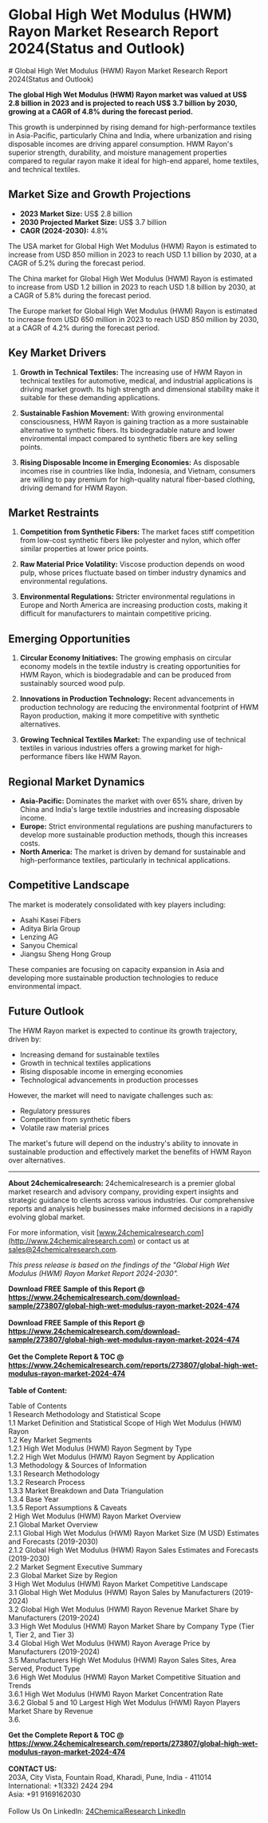 <h1>Global High Wet Modulus (HWM) Rayon Market Research Report 2024(Status and Outlook)</h1><p># Global High Wet Modulus (HWM) Rayon Market Research Report 2024(Status and Outlook)

**The global High Wet Modulus (HWM) Rayon market was valued at US$ 2.8 billion in 2023 and is projected to reach US$ 3.7 billion by 2030, growing at a CAGR of 4.8% during the forecast period.**

This growth is underpinned by rising demand for high-performance textiles in Asia-Pacific, particularly China and India, where urbanization and rising disposable incomes are driving apparel consumption. HWM Rayon's superior strength, durability, and moisture management properties compared to regular rayon make it ideal for high-end apparel, home textiles, and technical textiles.

## Market Size and Growth Projections

- **2023 Market Size:** US$ 2.8 billion
- **2030 Projected Market Size:** US$ 3.7 billion
- **CAGR (2024-2030):** 4.8%

The USA market for Global High Wet Modulus (HWM) Rayon is estimated to increase from USD 850 million in 2023 to reach USD 1.1 billion by 2030, at a CAGR of 5.2% during the forecast period.

The China market for Global High Wet Modulus (HWM) Rayon is estimated to increase from USD 1.2 billion in 2023 to reach USD 1.8 billion by 2030, at a CAGR of 5.8% during the forecast period.

The Europe market for Global High Wet Modulus (HWM) Rayon is estimated to increase from USD 650 million in 2023 to reach USD 850 million by 2030, at a CAGR of 4.2% during the forecast period.

## Key Market Drivers

1. **Growth in Technical Textiles:** The increasing use of HWM Rayon in technical textiles for automotive, medical, and industrial applications is driving market growth. Its high strength and dimensional stability make it suitable for these demanding applications.

2. **Sustainable Fashion Movement:** With growing environmental consciousness, HWM Rayon is gaining traction as a more sustainable alternative to synthetic fibers. Its biodegradable nature and lower environmental impact compared to synthetic fibers are key selling points.

3. **Rising Disposable Income in Emerging Economies:** As disposable incomes rise in countries like India, Indonesia, and Vietnam, consumers are willing to pay premium for high-quality natural fiber-based clothing, driving demand for HWM Rayon.

## Market Restraints

1. **Competition from Synthetic Fibers:** The market faces stiff competition from low-cost synthetic fibers like polyester and nylon, which offer similar properties at lower price points.

2. **Raw Material Price Volatility:** Viscose production depends on wood pulp, whose prices fluctuate based on timber industry dynamics and environmental regulations.

3. **Environmental Regulations:** Stricter environmental regulations in Europe and North America are increasing production costs, making it difficult for manufacturers to maintain competitive pricing.

## Emerging Opportunities

1. **Circular Economy Initiatives:** The growing emphasis on circular economy models in the textile industry is creating opportunities for HWM Rayon, which is biodegradable and can be produced from sustainably sourced wood pulp.

2. **Innovations in Production Technology:** Recent advancements in production technology are reducing the environmental footprint of HWM Rayon production, making it more competitive with synthetic alternatives.

3. **Growing Technical Textiles Market:** The expanding use of technical textiles in various industries offers a growing market for high-performance fibers like HWM Rayon.

## Regional Market Dynamics

- **Asia-Pacific:** Dominates the market with over 65% share, driven by China and India's large textile industries and increasing disposable income.
- **Europe:** Strict environmental regulations are pushing manufacturers to develop more sustainable production methods, though this increases costs.
- **North America:** The market is driven by demand for sustainable and high-performance textiles, particularly in technical applications.

## Competitive Landscape

The market is moderately consolidated with key players including:
- Asahi Kasei Fibers
- Aditya Birla Group
- Lenzing AG
- Sanyou Chemical
- Jiangsu Sheng Hong Group

These companies are focusing on capacity expansion in Asia and developing more sustainable production technologies to reduce environmental impact.

## Future Outlook

The HWM Rayon market is expected to continue its growth trajectory, driven by:
- Increasing demand for sustainable textiles
- Growth in technical textiles applications
- Rising disposable income in emerging economies
- Technological advancements in production processes

However, the market will need to navigate challenges such as:
- Regulatory pressures
- Competition from synthetic fibers
- Volatile raw material prices

The market's future will depend on the industry's ability to innovate in sustainable production and effectively market the benefits of HWM Rayon over alternatives.

---
**About 24chemicalresearch:**
24chemicalresearch is a premier global market research and advisory company, providing expert insights and strategic guidance to clients across various industries. Our comprehensive reports and analysis help businesses make informed decisions in a rapidly evolving global market.

For more information, visit [www.24chemicalresearch.com](http://www.24chemicalresearch.com) or contact us at sales@24chemicalresearch.com.

*This press release is based on the findings of the "Global High Wet Modulus (HWM) Rayon Market Report 2024-2030".*</p><div><b>Download FREE Sample of this Report @ 
            <a href="https://www.24chemicalresearch.com/download-sample/273807/global-high-wet-modulus-rayon-market-2024-474">
            https://www.24chemicalresearch.com/download-sample/273807/global-high-wet-modulus-rayon-market-2024-474</a></b></div><br><div><b>Download FREE Sample of this Report @ 
            <a href="https://www.24chemicalresearch.com/download-sample/273807/global-high-wet-modulus-rayon-market-2024-474">
            https://www.24chemicalresearch.com/download-sample/273807/global-high-wet-modulus-rayon-market-2024-474</a></b></div><br><div><b>Get the Complete Report & TOC @ 
            <a href="https://www.24chemicalresearch.com/reports/273807/global-high-wet-modulus-rayon-market-2024-474">
            https://www.24chemicalresearch.com/reports/273807/global-high-wet-modulus-rayon-market-2024-474</a></b></div><br>
            <b>Table of Content:</b><p>Table of Contents<br />
1 Research Methodology and Statistical Scope<br />
1.1 Market Definition and Statistical Scope of High Wet Modulus (HWM) Rayon<br />
1.2 Key Market Segments<br />
1.2.1 High Wet Modulus (HWM) Rayon Segment by Type<br />
1.2.2 High Wet Modulus (HWM) Rayon Segment by Application<br />
1.3 Methodology & Sources of Information<br />
1.3.1 Research Methodology<br />
1.3.2 Research Process<br />
1.3.3 Market Breakdown and Data Triangulation<br />
1.3.4 Base Year<br />
1.3.5 Report Assumptions & Caveats<br />
2 High Wet Modulus (HWM) Rayon Market Overview<br />
2.1 Global Market Overview<br />
2.1.1 Global High Wet Modulus (HWM) Rayon Market Size (M USD) Estimates and Forecasts (2019-2030)<br />
2.1.2 Global High Wet Modulus (HWM) Rayon Sales Estimates and Forecasts (2019-2030)<br />
2.2 Market Segment Executive Summary<br />
2.3 Global Market Size by Region<br />
3 High Wet Modulus (HWM) Rayon Market Competitive Landscape<br />
3.1 Global High Wet Modulus (HWM) Rayon Sales by Manufacturers (2019-2024)<br />
3.2 Global High Wet Modulus (HWM) Rayon Revenue Market Share by Manufacturers (2019-2024)<br />
3.3 High Wet Modulus (HWM) Rayon Market Share by Company Type (Tier 1, Tier 2, and Tier 3)<br />
3.4 Global High Wet Modulus (HWM) Rayon Average Price by Manufacturers (2019-2024)<br />
3.5 Manufacturers High Wet Modulus (HWM) Rayon Sales Sites, Area Served, Product Type<br />
3.6 High Wet Modulus (HWM) Rayon Market Competitive Situation and Trends<br />
3.6.1 High Wet Modulus (HWM) Rayon Market Concentration Rate<br />
3.6.2 Global 5 and 10 Largest High Wet Modulus (HWM) Rayon Players Market Share by Revenue<br />
3.6.</p><div><b>Get the Complete Report & TOC @ 
            <a href="https://www.24chemicalresearch.com/reports/273807/global-high-wet-modulus-rayon-market-2024-474">
            https://www.24chemicalresearch.com/reports/273807/global-high-wet-modulus-rayon-market-2024-474</a></b></div><br><b>CONTACT US:</b><br>
            203A, City Vista, Fountain Road, Kharadi, Pune, India - 411014<br>
            International: +1(332) 2424 294<br>
            Asia: +91 9169162030 <br><br>
            Follow Us On LinkedIn: <a href="https://www.linkedin.com/company/24chemicalresearch/">24ChemicalResearch LinkedIn</a>